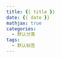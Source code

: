 ```yaml
---
title: {{ title }}
date: {{ date }}
mathjax: true
categories:
  - 默认分类
tags:
  - 默认标签
---
```


<!--more-->
